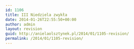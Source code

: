 ```yaml
---
id: 1106
title: III Niedziela zwykła
date: 2014-01-26T22:55:50+00:00
author: admin
layout: revision
guid: http://anielaolsztynek.pl/2014/01/1105-revision/
permalink: /2014/01/1105-revision/
---
```

